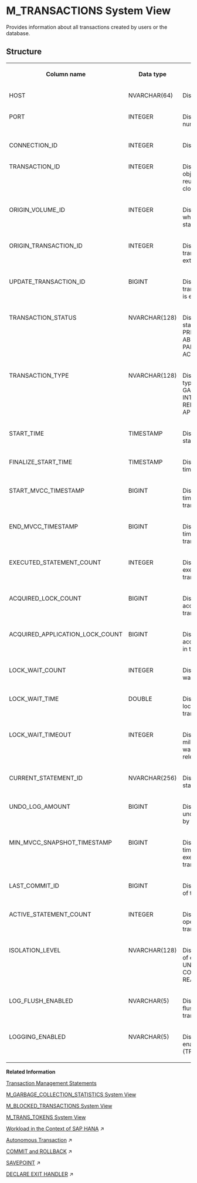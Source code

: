 <!-- loio20c9610c75191014b01e946bef18c0a7 -->

# M\_TRANSACTIONS System View

Provides information about all transactions created by users or the database.



<a name="loio20c9610c75191014b01e946bef18c0a7___m__t_r_a_n_s_a_c_t_i_o_n_s_1struct_M_TRANSACTIONS"/>

## Structure


<table>
<tr>
<th valign="top">

Column name

</th>
<th valign="top">

Data type

</th>
<th valign="top">

Description

</th>
</tr>
<tr>
<td valign="top">

HOST

</td>
<td valign="top">

NVARCHAR\(64\)

</td>
<td valign="top">

Displays the host name.

</td>
</tr>
<tr>
<td valign="top">

PORT

</td>
<td valign="top">

INTEGER

</td>
<td valign="top">

Displays the internal port number.

</td>
</tr>
<tr>
<td valign="top">

CONNECTION\_ID

</td>
<td valign="top">

INTEGER

</td>
<td valign="top">

Displays the connection ID.

</td>
</tr>
<tr>
<td valign="top">

TRANSACTION\_ID

</td>
<td valign="top">

INTEGER

</td>
<td valign="top">

Displays the transaction object ID \(this number is reused after a transaction is closed\).

</td>
</tr>
<tr>
<td valign="top">

ORIGIN\_VOLUME\_ID

</td>
<td valign="top">

INTEGER

</td>
<td valign="top">

Displays the volume ID where the transaction has started.

</td>
</tr>
<tr>
<td valign="top">

ORIGIN\_TRANSACTION\_ID

</td>
<td valign="top">

INTEGER

</td>
<td valign="top">

Displays the primary transaction object ID for the external transaction.

</td>
</tr>
<tr>
<td valign="top">

UPDATE\_TRANSACTION\_ID

</td>
<td valign="top">

BIGINT

</td>
<td valign="top">

Displays the write transaction ID \(this number is ever increasing\).

</td>
</tr>
<tr>
<td valign="top">

TRANSACTION\_STATUS

</td>
<td valign="top">

NVARCHAR\(128\)

</td>
<td valign="top">

Displays the transaction status; INACTIVE, ACTIVE, PRECOMMITTED, ABORTING, PARTIAL\_ABORTING, or ACTIVE\_PREPARE\_COMMIT.

</td>
</tr>
<tr>
<td valign="top">

TRANSACTION\_TYPE

</td>
<td valign="top">

NVARCHAR\(128\)

</td>
<td valign="top">

Displays the transaction type: USER, VERSION GARBAGE COLLECTION, INTERNAL, EXTERNAL, REDO LOG, APPLICATION\_LOCK.

</td>
</tr>
<tr>
<td valign="top">

START\_TIME

</td>
<td valign="top">

TIMESTAMP

</td>
<td valign="top">

Displays the transaction start time.

</td>
</tr>
<tr>
<td valign="top">

FINALIZE\_START\_TIME

</td>
<td valign="top">

TIMESTAMP

</td>
<td valign="top">

Displays the transaction end time.

</td>
</tr>
<tr>
<td valign="top">

START\_MVCC\_TIMESTAMP

</td>
<td valign="top">

BIGINT

</td>
<td valign="top">

Displays the internal MVCC timestamp of the transaction start time.

</td>
</tr>
<tr>
<td valign="top">

END\_MVCC\_TIMESTAMP

</td>
<td valign="top">

BIGINT

</td>
<td valign="top">

Displays the internal MVCC timestamp of the transaction end time.

</td>
</tr>
<tr>
<td valign="top">

EXECUTED\_STATEMENT\_COUNT

</td>
<td valign="top">

INTEGER

</td>
<td valign="top">

Displays the number of executed statements in the transaction.

</td>
</tr>
<tr>
<td valign="top">

ACQUIRED\_LOCK\_COUNT

</td>
<td valign="top">

BIGINT

</td>
<td valign="top">

Displays the number of acquired locks in the transaction.

</td>
</tr>
<tr>
<td valign="top">

ACQUIRED\_APPLICATION\_LOCK\_COUNT

</td>
<td valign="top">

BIGINT

</td>
<td valign="top">

Displays the number of acquired application locks in the transaction.

</td>
</tr>
<tr>
<td valign="top">

LOCK\_WAIT\_COUNT

</td>
<td valign="top">

INTEGER

</td>
<td valign="top">

Displays the number of lock waits in the transaction.

</td>
</tr>
<tr>
<td valign="top">

LOCK\_WAIT\_TIME

</td>
<td valign="top">

DOUBLE

</td>
<td valign="top">

Displays the accumulated lock wait time in the transaction in seconds.

</td>
</tr>
<tr>
<td valign="top">

LOCK\_WAIT\_TIMEOUT

</td>
<td valign="top">

INTEGER

</td>
<td valign="top">

Displays the number of milliseconds a statement waits for a lock to be released .

</td>
</tr>
<tr>
<td valign="top">

CURRENT\_STATEMENT\_ID

</td>
<td valign="top">

NVARCHAR\(256\)

</td>
<td valign="top">

Displays the current statement ID.

</td>
</tr>
<tr>
<td valign="top">

UNDO\_LOG\_AMOUNT

</td>
<td valign="top">

BIGINT

</td>
<td valign="top">

Displays the size of the undo log amount generated by the transaction in bytes.

</td>
</tr>
<tr>
<td valign="top">

MIN\_MVCC\_SNAPSHOT\_TIMESTAMP

</td>
<td valign="top">

BIGINT

</td>
<td valign="top">

Displays the logical timestamp of the first executed statement in the transaction.

</td>
</tr>
<tr>
<td valign="top">

LAST\_COMMIT\_ID

</td>
<td valign="top">

BIGINT

</td>
<td valign="top">

Displays the last commit ID of the transaction.

</td>
</tr>
<tr>
<td valign="top">

ACTIVE\_STATEMENT\_COUNT

</td>
<td valign="top">

INTEGER

</td>
<td valign="top">

Displays the number of opened cursors in the transaction.

</td>
</tr>
<tr>
<td valign="top">

ISOLATION\_LEVEL

</td>
<td valign="top">

NVARCHAR\(128\)

</td>
<td valign="top">

Displays the isolation level of each transaction: READ UNCOMMITTED, READ COMMITTED, REPEATABLE READ, or SERIALIZABLE.

</td>
</tr>
<tr>
<td valign="top">

LOG\_FLUSH\_ENABLED

</td>
<td valign="top">

NVARCHAR\(5\)

</td>
<td valign="top">

Displays whether log flushing is enabled for the transaction \(TRUE/FALSE\).

</td>
</tr>
<tr>
<td valign="top">

LOGGING\_ENABLED

</td>
<td valign="top">

NVARCHAR\(5\)

</td>
<td valign="top">

Displays whether logging is enabled for the transaction \(TRUE/FALSE\).

</td>
</tr>
</table>

**Related Information**  


[Transaction Management Statements](../../010-SQL-Reference/012-SQL-Statements/transaction-management-statements-20a3ae8.md "The following SQL statements manage transactions in the SAP HANA database.")

[M\_GARBAGE\_COLLECTION\_STATISTICS System View](m-garbage-collection-statistics-system-view-20b04b8.md "Provides garbage collection and history manager statistics.")

[M\_BLOCKED\_TRANSACTIONS System View](m-blocked-transactions-system-view-20a8c51.md "Provides a transaction list waiting for locks.")

[M\_TRANS\_TOKENS System View](m-trans-tokens-system-view-f760316.md "Provides information about all active transaction tokens.")

[Workload in the Context of SAP HANA](https://help.sap.com/viewer/f9c5015e72e04fffa14d7d4f7267d897/2024_3_QRC/en-US/752addaa767e4f0397f417c6468f3fdb.html "Workload in the context of SAP HANA can be described as a set of requests with common characteristics.") :arrow_upper_right:

[Autonomous Transaction](https://help.sap.com/viewer/d1cb63c8dd8e4c35a0f18aef632687f0/2024_3_QRC/en-US/4ad70daee8b64b90ab162565ed6f73ef.html "") :arrow_upper_right:

[COMMIT and ROLLBACK](https://help.sap.com/viewer/d1cb63c8dd8e4c35a0f18aef632687f0/2024_3_QRC/en-US/e4e1b570e4f04b93ae1538246894b496.html "The COMMIT and ROLLBACK commands are supported natively in SQLScript.") :arrow_upper_right:

[SAVEPOINT](https://help.sap.com/viewer/d1cb63c8dd8e4c35a0f18aef632687f0/2024_3_QRC/en-US/e933397e9ec84f439f25962f4e193063.html "") :arrow_upper_right:

[DECLARE EXIT HANDLER](https://help.sap.com/viewer/d1cb63c8dd8e4c35a0f18aef632687f0/2024_3_QRC/en-US/ebc8b804be2e44789d767895f32503cf.html "") :arrow_upper_right:

